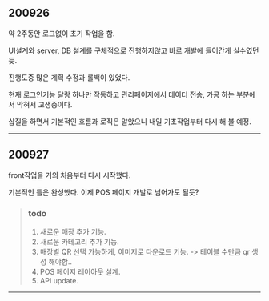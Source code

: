 ## 200926
약 2주동안 로그없이 초기 작업을 함.

UI설계와 server, DB 설계를 구체적으로 진행하지않고 바로 개발에 들어간게 실수였던듯.

진행도중 많은 계획 수정과 롤백이 있었다.

현재 로그인기능 달랑 하나만 작동하고 관리페이지에서 데이터 전송, 가공 하는 부분에서 막혀서 고생중이다.

삽질을 하면서 기본적인 흐름과 로직은 알았으니 내일 기초작업부터 다시 해 볼 예정.

---

## 200927
front작업을 거의 처음부터 다시 시작했다.

기본적인 틀은 완성했다. 이제 POS 페이지 개발로 넘어가도 될듯?

>### todo
>1. 새로운 매장 추가 기능.
>2. 새로운 카테고리 추가 기능.
>3. 매장별 QR 선택 가능하게, 이미지로 다운로드 기능. -> 테이블 수만큼 qr 생성 해야함..
>4. POS 페이지 레이아웃 설계.
>5. API update.

---